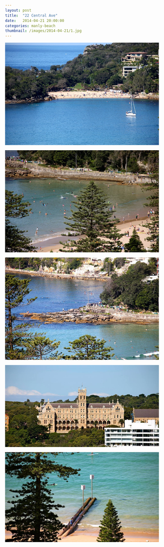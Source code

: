 ```yaml
---
layout: post
title:  "22 Central Ave"
date:   2014-04-21 20:00:00
categories: manly-beach
thumbnail: /images/2014-04-21/1.jpg
---
```

![](/images/2014-04-21/1.jpg)
<!--more-->

![](/images/2014-04-21/2.jpg)

![](/images/2014-04-21/3.jpg)

![](/images/2014-04-21/4.jpg)

![](/images/2014-04-21/5.jpg)
